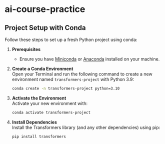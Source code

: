# ai-course-practice

## Project Setup with Conda

Follow these steps to set up a fresh Python project using conda:

1. **Prerequisites**  
   - Ensure you have [Miniconda](https://docs.conda.io/en/latest/miniconda.html) or [Anaconda](https://www.anaconda.com/products/distribution) installed on your machine.

2. **Create a Conda Environment**  
   Open your Terminal and run the following command to create a new environment named `transformers-project` with Python 3.9:
   ```bash
   conda create -n transformers-project python=3.10
   ```

3. **Activate the Environment**  
   Activate your new environment with:
   ```bash
   conda activate transformers-project
   ```

4. **Install Dependencies**  
   Install the Transformers library (and any other dependencies) using pip:
   ```bash
   pip install transformers
   ```

